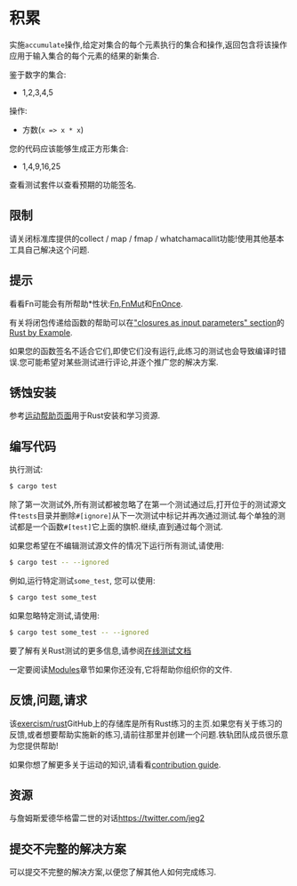 # 积累

实施`accumulate`操作,给定对集合的每个元素执行的集合和操作,返回包含将该操作应用于输入集合的每个元素的结果的新集合.

鉴于数字的集合:

-   1,2,3,4,5

操作:

-   方数(`x => x * x`)

您的代码应该能够生成正方形集合:

-   1,4,9,16,25

查看测试套件以查看预期的功能签名.

## 限制

请关闭标准库提供的collect / map / fmap / whatchamacallit功能!使用其他基本工具自己解决这个问题.

## 提示

看看Fn可能会有所帮助\*性状:[Fn](https://doc.rust-lang.org/std/ops/trait.Fn.html),[FnMut](https://doc.rust-lang.org/std/ops/trait.Fn.html)和[FnOnce](https://doc.rust-lang.org/std/ops/trait.Fn.html).

有关将闭包传递给函数的帮助可以在["closures as input parameters" section](https://doc.rust-lang.org/stable/rust-by-example/fn/closures/input_parameters.html)的[Rust by Example](https://doc.rust-lang.org/stable/rust-by-example/).

如果您的函数签名不适合它们,即使它们没有运行,此练习的测试也会导致编译时错误.您可能希望对某些测试进行评论,并逐个推广您的解决方案.

## 锈蚀安装

参考[运动帮助页面][help-page]用于Rust安装和学习资源.

## 编写代码

执行测试:

```bash
$ cargo test
```

除了第一次测试外,所有测试都被忽略了在第一个测试通过后,打开位于的测试源文件`tests`目录并删除`#[ignore]`从下一次测试中标记并再次通过测试.每个单独的测试都是一个函数`#[test]`它上面的旗帜.继续,直到通过每个测试.

如果您希望在不编辑测试源文件的情况下运行所有​​测试,请使用:

```bash
$ cargo test -- --ignored
```

例如,运行特定测试`some_test`, 您可以使用:

```bash
$ cargo test some_test
```

如果忽略特定测试,请使用:

```bash
$ cargo test some_test -- --ignored
```

要了解有关Rust测试的更多信息,请参阅[在线测试文档][rust-tests]

一定要阅读[Modules](https://doc.rust-lang.org/book/2018-edition/ch07-00-modules.html)章节如果你还没有,它将帮助你组织你的文件.

## 反馈,问题,请求

该[exercism/rust](https://github.com/exercism/rust)GitHub上的存储库是所有Rust练习的主页.如果您有关于练习的反馈,或者想要帮助实施新的练习,请前往那里并创建一个问题.铁轨团队成员很乐意为您提供帮助!

如果你想了解更多关于运动的知识,请看看[contribution guide](https://github.com/exercism/docs/blob/master/contributing-to-language-tracks/README.md).

[help-page]: https://exercism.io/tracks/rust/learning

[modules]: https://doc.rust-lang.org/book/2018-edition/ch07-00-modules.html

[cargo]: https://doc.rust-lang.org/book/2018-edition/ch14-00-more-about-cargo.html

[rust-tests]: https://doc.rust-lang.org/book/2018-edition/ch11-02-running-tests.html

## 资源

与詹姆斯爱德华格雷二世的对话<https://twitter.com/jeg2>

## 提交不完整的解决方案

可以提交不完整的解决方案,以便您了解其他人如何完成练习.
